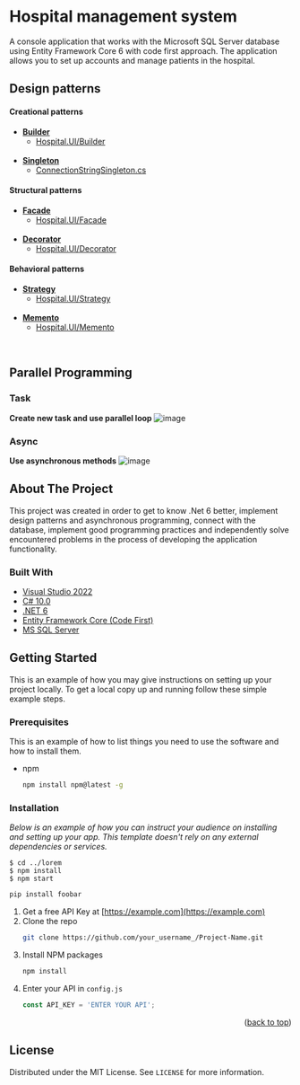 # Hospital management system

A console application that works with the Microsoft SQL Server database using Entity Framework Core 6 with code first approach.
The application allows you to set up accounts and manage patients in the hospital.


## Design patterns

#### Creational patterns
<ul>
    <li>
        <a href="https://refactoring.guru/design-patterns/builder"><b>Builder</b></a>
      <ul>
        <li><a href="https://github.com/damiandudek35146/Hospital/tree/master/Hospital.UI/Builder">Hospital.UI/Builder</a></li>
      </ul>
    </li>
    <br>
    <li>
      <a href="https://refactoring.guru/design-patterns/singleton"><b>Singleton</b></a>
      <ul >
        <li><a href="https://github.com/damiandudek35146/Hospital/blob/master/Hospital.DataLayer/ConnectionStringSingleton.cs"> ConnectionStringSingleton.cs </a></li>
      </ul>
    </li>
  </ul>
  
  #### Structural patterns
<ul>
    <li>
      <a href="https://refactoring.guru/design-patterns/facade"><b>Facade</b></a>
      <ul>
        <li><a href="https://github.com/damiandudek35146/Hospital/tree/master/Hospital.UI/Facade">Hospital.UI/Facade</a></li>
      </ul>
    </li>
     <br>
    <li>
      <a href="https://refactoring.guru/design-patterns/decorator"><b>Decorator</b></a>
      <ul>
        <li><a href="https://github.com/damiandudek35146/Hospital/tree/master/Hospital.UI/Decorator">Hospital.UI/Decorator</a></li>
      </ul>
    </li>
  </ul>
  
   #### Behavioral patterns
<ul>
    <li>
      <a href="https://refactoring.guru/design-patterns/strategy"><b>Strategy</b></a>
      <ul >
        <li><a href="https://github.com/damiandudek35146/Hospital/tree/master/Hospital.UI/Strategy">Hospital.UI/Strategy</a></li>
      </ul>
    </li>
     <br>
    <li>
      <a href="https://refactoring.guru/design-patterns/memento"><b>Memento</b></a>
      <ul>
        <li><a href="https://github.com/damiandudek35146/Hospital/tree/master/Hospital.UI/Memento">Hospital.UI/Memento</a></li>
      </ul>
    </li>
  </ul>
<br>

## Parallel Programming

### Task
<b>Create new task and use parallel loop</b>
![image](https://user-images.githubusercontent.com/56117599/151020794-0e3966ba-01f5-4b19-9c3a-216605415c08.png)
<br>
### Async
<b>Use asynchronous methods</b>
![image](https://user-images.githubusercontent.com/56117599/151024042-33f911e4-3d76-48ce-8b14-308919de8831.png)


## About The Project
This project was created in order to get to know .Net 6 better, implement design patterns and asynchronous programming, connect with the database, implement good programming practices and independently solve encountered problems in the process of developing the application functionality.

### Built With
* [Visual Studio 2022](https://visualstudio.microsoft.com/pl/vs/)
* [C# 10.0](https://docs.microsoft.com/pl-pl/dotnet/csharp/whats-new/csharp-10)
* [.NET 6](https://dotnet.microsoft.com/en-us/download/dotnet/6.0)
* [Entity Framework Core (Code First)](https://docs.microsoft.com/pl-pl/ef/core/)
* [MS SQL Server](https://www.microsoft.com/pl-pl/sql-server/sql-server-downloads)


## Getting Started

This is an example of how you may give instructions on setting up your project locally.
To get a local copy up and running follow these simple example steps.

### Prerequisites

This is an example of how to list things you need to use the software and how to install them.
* npm
  ```sh
  npm install npm@latest -g
  ```

### Installation

_Below is an example of how you can instruct your audience on installing and setting up your app. This template doesn't rely on any external dependencies or services._

```
$ cd ../lorem
$ npm install
$ npm start
```


```bash
pip install foobar
```


1. Get a free API Key at [https://example.com](https://example.com)
2. Clone the repo
   ```sh
   git clone https://github.com/your_username_/Project-Name.git
   ```
3. Install NPM packages
   ```sh
   npm install
   ```
4. Enter your API in `config.js`
   ```js
   const API_KEY = 'ENTER YOUR API';
   ```

<p align="right">(<a href="#top">back to top</a>)</p>


## License
Distributed under the MIT License. See `LICENSE` for more information.

